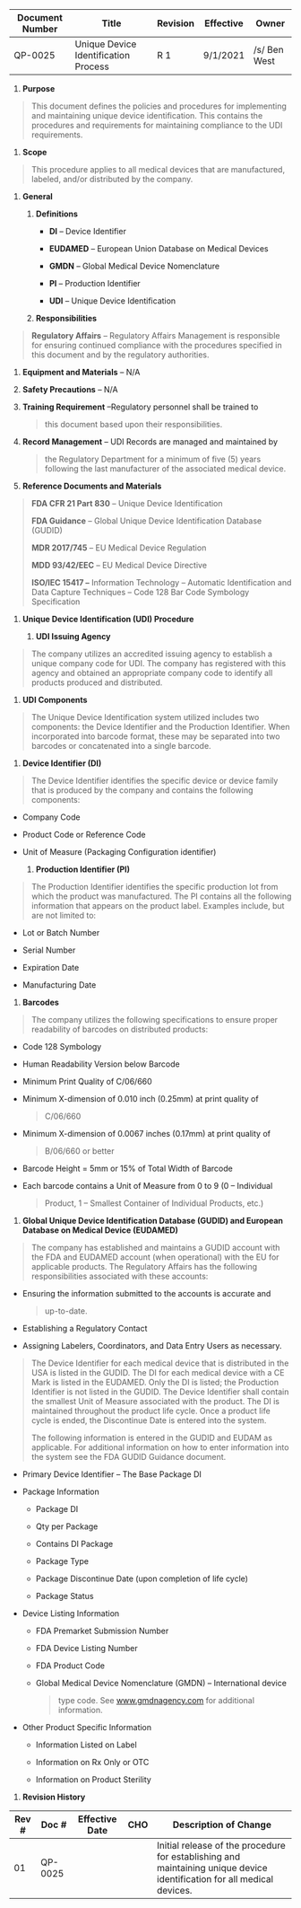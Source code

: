 Document Number|Title|Revision|Effective|Owner
---------------|-------------------------------------|---|----|-----
QP-0025|Unique Device Identification Process|R 1|9/1/2021|/s/ Ben West

1.  **Purpose**

> This document defines the policies and procedures for implementing and
> maintaining unique device identification. This contains the procedures
> and requirements for maintaining compliance to the UDI requirements.

1.  **Scope**

> This procedure applies to all medical devices that are manufactured,
> labeled, and/or distributed by the company.

1.  **General**

    1.  **Definitions**

        -   **DI** – Device Identifier

        -   **EUDAMED** – European Union Database on Medical Devices

        -   **GMDN** – Global Medical Device Nomenclature

        -   **PI** – Production Identifier

        -   **UDI** – Unique Device Identification

    2.  **Responsibilities**

> **Regulatory Affairs** – Regulatory Affairs Management is responsible
> for ensuring continued compliance with the procedures specified in
> this document and by the regulatory authorities.

1.  **Equipment and Materials** – N/A

2.  **Safety Precautions** – N/A

3.  **Training Requirement** –Regulatory personnel shall be trained to
    > this document based upon their responsibilities.

4.  **Record Management** – UDI Records are managed and maintained by
    > the Regulatory Department for a minimum of five (5) years
    > following the last manufacturer of the associated medical device.

5.  **Reference Documents and Materials**

> **FDA CFR 21 Part 830** – Unique Device Identification
>
> **FDA Guidance** – Global Unique Device Identification Database
> (GUDID)
>
> **MDR 2017/745** – EU Medical Device Regulation
>
> **MDD 93/42/EEC** – EU Medical Device Directive
>
> **ISO/IEC 15417 –** Information Technology – Automatic Identification
> and Data Capture Techniques – Code 128 Bar Code Symbology
> Specification

1.  **Unique Device Identification (UDI) Procedure**

    1.  **UDI Issuing Agency**

> The company utilizes an accredited issuing agency to establish a
> unique company code for UDI. The company has registered with this
> agency and obtained an appropriate company code to identify all
> products produced and distributed.

1.  **UDI Components**

> The Unique Device Identification system utilized includes two
> components: the Device Identifier and the Production Identifier. When
> incorporated into barcode format, these may be separated into two
> barcodes or concatenated into a single barcode.

1.  **Device Identifier (DI)**

> The Device Identifier identifies the specific device or device family
> that is produced by the company and contains the following components:

-   Company Code

-   Product Code or Reference Code

-   Unit of Measure (Packaging Configuration identifier)

    1.  **Production Identifier (PI)**

> The Production Identifier identifies the specific production lot from
> which the product was manufactured. The PI contains all the following
> information that appears on the product label. Examples include, but
> are not limited to:

-   Lot or Batch Number

-   Serial Number

-   Expiration Date

-   Manufacturing Date

1.  **Barcodes**

> The company utilizes the following specifications to ensure proper
> readability of barcodes on distributed products:

-   Code 128 Symbology

-   Human Readability Version below Barcode

-   Minimum Print Quality of C/06/660

-   Minimum X-dimension of 0.010 inch (0.25mm) at print quality of
    > C/06/660

-   Minimum X-dimension of 0.0067 inches (0.17mm) at print quality of
    > B/06/660 or better

-   Barcode Height = 5mm or 15% of Total Width of Barcode

-   Each barcode contains a Unit of Measure from 0 to 9 (0 – Individual
    > Product, 1 – Smallest Container of Individual Products, etc.)

1.  **Global Unique Device Identification Database (GUDID) and European
    Database on Medical Device (EUDAMED)**

> The company has established and maintains a GUDID account with the FDA
> and EUDAMED account (when operational) with the EU for applicable
> products. The Regulatory Affairs has the following responsibilities
> associated with these accounts:

-   Ensuring the information submitted to the accounts is accurate and
    > up-to-date.

-   Establishing a Regulatory Contact

-   Assigning Labelers, Coordinators, and Data Entry Users as necessary.

> The Device Identifier for each medical device that is distributed in
> the USA is listed in the GUDID. The DI for each medical device with a
> CE Mark is listed in the EUDAMED. Only the DI is listed; the
> Production Identifier is not listed in the GUDID. The Device
> Identifier shall contain the smallest Unit of Measure associated with
> the product. The DI is maintained throughout the product life cycle.
> Once a product life cycle is ended, the Discontinue Date is entered
> into the system.
>
> The following information is entered in the GUDID and EUDAM as
> applicable. For additional information on how to enter information
> into the system see the FDA GUDID Guidance document.

-   Primary Device Identifier – The Base Package DI

-   Package Information

    -   Package DI

    -   Qty per Package

    -   Contains DI Package

    -   Package Type

    -   Package Discontinue Date (upon completion of life cycle)

    -   Package Status

-   Device Listing Information

    -   FDA Premarket Submission Number

    -   FDA Device Listing Number

    -   FDA Product Code

    -   Global Medical Device Nomenclature (GMDN) – International device
        > type code. See
        > [<u>www.gmdnagency.com</u>](http://www.gmdnagency.com) for
        > additional information.

-   Other Product Specific Information

    -   Information Listed on Label

    -   Information on Rx Only or OTC

    -   Information on Product Sterility

1.  **Revision History**

| **Rev \#** | **Doc \#** | **Effective Date** | **CHO** | **Description of Change**                                                                                               |
|------------|------------|--------------------|---------|-------------------------------------------------------------------------------------------------------------------------|
| 01         | QP-0025    |                    |         | Initial release of the procedure for establishing and maintaining unique device identification for all medical devices. |
